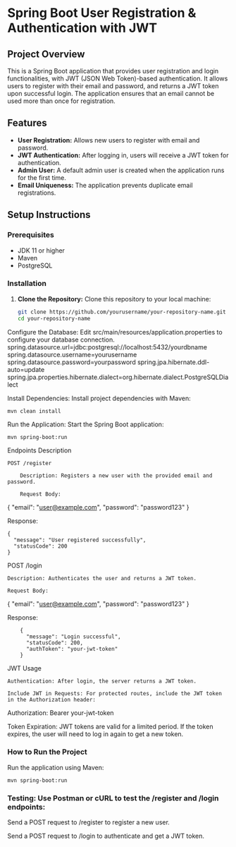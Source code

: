 # Spring Boot User Registration & Authentication with JWT

## Project Overview
This is a Spring Boot application that provides user registration and login functionalities, with JWT (JSON Web Token)-based authentication. It allows users to register with their email and password, and returns a JWT token upon successful login. The application ensures that an email cannot be used more than once for registration.

## Features
- **User Registration:** Allows new users to register with email and password.
- **JWT Authentication:** After logging in, users will receive a JWT token for authentication.
- **Admin User:** A default admin user is created when the application runs for the first time.
- **Email Uniqueness:** The application prevents duplicate email registrations.

## Setup Instructions

### Prerequisites
- JDK 11 or higher
- Maven
- PostgreSQL

### Installation

1. **Clone the Repository:**
   Clone this repository to your local machine:
   ```bash
   git clone https://github.com/yourusername/your-repository-name.git
   cd your-repository-name

Configure the Database: Edit src/main/resources/application.properties to configure your database connection.
spring.datasource.url=jdbc:postgresql://localhost:5432/yourdbname
spring.datasource.username=yourusername
spring.datasource.password=yourpassword
spring.jpa.hibernate.ddl-auto=update
spring.jpa.properties.hibernate.dialect=org.hibernate.dialect.PostgreSQLDialect

Install Dependencies: Install project dependencies with Maven:

    mvn clean install

Run the Application: Start the Spring Boot application:

    mvn spring-boot:run

Endpoints Description

    POST /register

        Description: Registers a new user with the provided email and password.

        Request Body:

{
"email": "user@example.com",
"password": "password123"
}

Response:

    {
      "message": "User registered successfully",
      "statusCode": 200
    }

POST /login

    Description: Authenticates the user and returns a JWT token.

    Request Body:

{
"email": "user@example.com",
"password": "password123"
}

Response:

        {
          "message": "Login successful",
          "statusCode": 200,
          "authToken": "your-jwt-token"
        }

JWT Usage

    Authentication: After login, the server returns a JWT token.

    Include JWT in Requests: For protected routes, include the JWT token in the Authorization header:

Authorization: Bearer your-jwt-token

Token Expiration: JWT tokens are valid for a limited period. If the token expires, the user will need to log in again to get a new token.

### How to Run the Project

Run the application using Maven:

    mvn spring-boot:run

### Testing: Use Postman or cURL to test the /register and /login endpoints:

Send a POST request to /register to register a new user.

Send a POST request to /login to authenticate and get a JWT token.